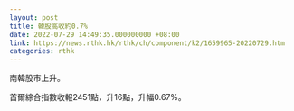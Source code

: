 ```yaml
---
layout: post
title: 韓股高收約0.7%
date: 2022-07-29 14:49:35.000000000 +08:00
link: https://news.rthk.hk/rthk/ch/component/k2/1659965-20220729.htm
categories: rthk
---
```


南韓股市上升。

首爾綜合指數收報2451點，升16點，升幅0.67%。
